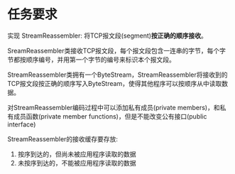 # 任务要求

实现 StreamReassembler: 将TCP报文段(segment)**按正确的顺序接收**。

SreamReassembler类接收TCP报文段，每个报文段包含一连串的字节，每个字节都按顺序编号，并用第一个字节的编号来标识本个报文段。

StreamReassembler类拥有一个ByteStream，StreamReassembler将接收到的TCP报文段按正确的顺序写入ByteStream，使得其他程序可以按顺序从中读取数据。

对StreamReassembler编码过程中可以添加私有成员(private members)，和私有成员函数(private member functions)，但是不能改变公有接口(public interface)

StreamReassembler的接收缓存要存放:

1. 按序到达的，但尚未被应用程序读取的数据
2. 未按序到达的，不能被应用程序读取的数据